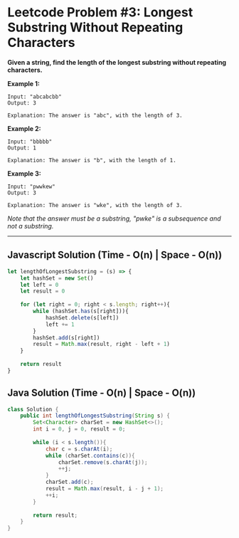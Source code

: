 # Leetcode Problem #3: Longest Substring Without Repeating Characters

**Given a string, find the length of the longest substring without repeating characters.**

**Example 1:**

```
Input: "abcabcbb"
Output: 3 
```

`Explanation: The answer is "abc", with the length of 3.`

**Example 2:**

```
Input: "bbbbb"
Output: 1
```

`Explanation: The answer is "b", with the length of 1.`

**Example 3:**

```
Input: "pwwkew"
Output: 3
```

`Explanation: The answer is "wke", with the length of 3.`

_Note that the answer must be a substring, "pwke" is a subsequence and not a substring._

---
## Javascript Solution (Time - O(n) | Space - O(n))

```javascript
let lengthOfLongestSubstring = (s) => {
    let hashSet = new Set()
    let left = 0
    let result = 0
    
    for (let right = 0; right < s.length; right++){
        while (hashSet.has(s[right])){
            hashSet.delete(s[left])
            left += 1
        }
        hashSet.add(s[right])
        result = Math.max(result, right - left + 1)
    }
    
    return result
}
```

## Java Solution (Time - O(n) | Space - O(n))

```java
class Solution {
    public int lengthOfLongestSubstring(String s) {
        Set<Character> charSet = new HashSet<>();
        int i = 0, j = 0, result = 0;
        
        while (i < s.length()){
            char c = s.charAt(i);
            while (charSet.contains(c)){
                charSet.remove(s.charAt(j));
                ++j;
            }
            charSet.add(c);
            result = Math.max(result, i - j + 1);
            ++i;
        }
        
        return result;
    }
}
```
